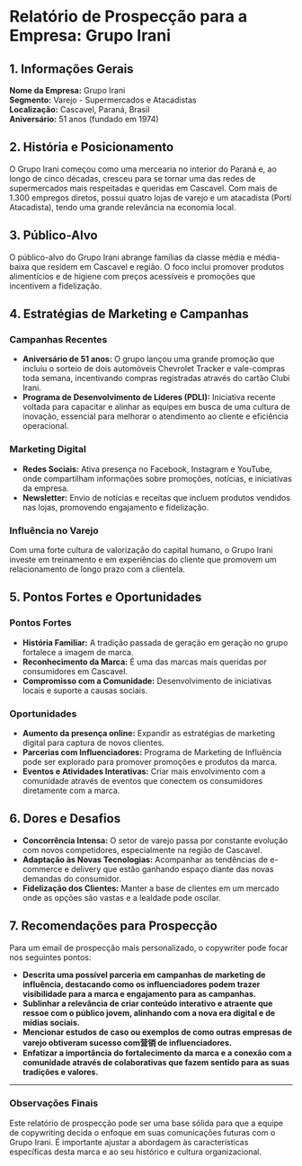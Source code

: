 # Relatório de Prospecção para a Empresa: Grupo Irani

## 1. Informações Gerais
**Nome da Empresa:** Grupo Irani  
**Segmento:** Varejo - Supermercados e Atacadistas  
**Localização:** Cascavel, Paraná, Brasil  
**Aniversário:** 51 anos (fundado em 1974)  

## 2. História e Posicionamento
O Grupo Irani começou como uma mercearia no interior do Paraná e, ao longo de cinco décadas, cresceu para se tornar uma das redes de supermercados mais respeitadas e queridas em Cascavel. Com mais de 1.300 empregos diretos, possui quatro lojas de varejo e um atacadista (Portí Atacadista), tendo uma grande relevância na economia local.

## 3. Público-Alvo
O público-alvo do Grupo Irani abrange famílias da classe média e média-baixa que residem em Cascavel e região. O foco inclui promover produtos alimentícios e de higiene com preços acessíveis e promoções que incentivem a fidelização.

## 4. Estratégias de Marketing e Campanhas
### Campanhas Recentes
- **Aniversário de 51 anos:** O grupo lançou uma grande promoção que incluiu o sorteio de dois automóveis Chevrolet Tracker e vale-compras toda semana, incentivando compras registradas através do cartão Clubi Irani.
- **Programa de Desenvolvimento de Líderes (PDLI):** Iniciativa recente voltada para capacitar e alinhar as equipes em busca de uma cultura de inovação, essencial para melhorar o atendimento ao cliente e eficiência operacional.

### Marketing Digital
- **Redes Sociais:** Ativa presença no Facebook, Instagram e YouTube, onde compartilham informações sobre promoções, notícias, e iniciativas da empresa.
- **Newsletter:** Envio de notícias e receitas que incluem produtos vendidos nas lojas, promovendo engajamento e fidelização.

### Influência no Varejo
Com uma forte cultura de valorização do capital humano, o Grupo Irani investe em treinamento e em experiências do cliente que promovem um relacionamento de longo prazo com a clientela.

## 5. Pontos Fortes e Oportunidades
### Pontos Fortes
- **História Familiar:** A tradição passada de geração em geração no grupo fortalece a imagem de marca.
- **Reconhecimento da Marca:** É uma das marcas mais queridas por consumidores em Cascavel.
- **Compromisso com a Comunidade:** Desenvolvimento de iniciativas locais e suporte a causas sociais.

### Oportunidades
- **Aumento da presença online:** Expandir as estratégias de marketing digital para captura de novos clientes.
- **Parcerias com Influenciadores:** Programa de Marketing de Influência pode ser explorado para promover promoções e produtos da marca.
- **Eventos e Atividades Interativas:** Criar mais envolvimento com a comunidade através de eventos que conectem os consumidores diretamente com a marca.

## 6. Dores e Desafios
- **Concorrência Intensa:** O setor de varejo passa por constante evolução com novos competidores, especialmente na região de Cascavel.
- **Adaptação às Novas Tecnologias:** Acompanhar as tendências de e-commerce e delivery que estão ganhando espaço diante das novas demandas do consumidor.
- **Fidelização dos Clientes:** Manter a base de clientes em um mercado onde as opções são vastas e a lealdade pode oscilar.

## 7. Recomendações para Prospecção
Para um email de prospecção mais personalizado, o copywriter pode focar nos seguintes pontos:
- **Descrita uma possível parceria em campanhas de marketing de influência, destacando como os influenciadores podem trazer visibilidade para a marca e engajamento para as campanhas.**
- **Sublinhar a relevância de criar conteúdo interativo e atraente que ressoe com o público jovem, alinhando com a nova era digital e de mídias sociais.**
- **Mencionar estudos de caso ou exemplos de como outras empresas de varejo obtiveram sucesso com营销 de influenciadores.**
- **Enfatizar a importância do fortalecimento da marca e a conexão com a comunidade através de colaborativas que fazem sentido para as suas tradições e valores.**

---

### Observações Finais
Este relatório de prospecção pode ser uma base sólida para que a equipe de copywriting decida o enfoque em suas comunicações futuras com o Grupo Irani. É importante ajustar a abordagem às características específicas desta marca e ao seu histórico e cultura organizacional.